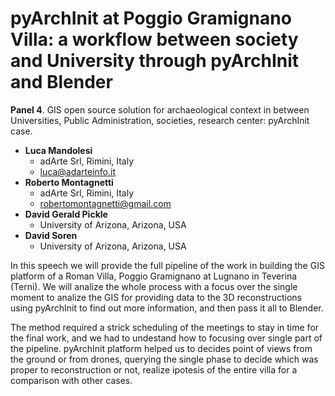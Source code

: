 # pyArchInit at Poggio Gramignano Villa: a workflow between society and University through pyArchInit and Blender

**Panel 4**. GIS open source solution for archaeological context in between Universities, Public Administration, societies, research center: pyArchInit case.

- **Luca Mandolesi**
  - adArte Srl, Rimini, Italy
  - [luca@adarteinfo.it](mailto:luca@adarteinfo.it)
- **Roberto Montagnetti**
  - adArte Srl, Rimini, Italy
  - [robertomontagnetti@gmail.com](mailto:robertomontagnetti@gmail.com)
- **David Gerald Pickle**
  - University of Arizona, Arizona, USA
- **David Soren**
  - University of Arizona, Arizona, USA

In this speech we will provide the full pipeline of the work in building the GIS platform of a Roman Villa, Poggio Gramignano at Lugnano in Teverina (Terni). 
We will analize the whole process with a focus over the single moment to analize the GIS for providing data to the 3D reconstructions using pyArchInit to find out more information, and then pass it all to Blender.

The method required a strick scheduling of the meetings to stay in time for the final work, and we had to undestand how to focusing over single part of the pipeline. pyArchInit platform helped us to decides point of views from the ground or from drones, querying the single phase to decide which was proper to reconstruction or not, realize ipotesis of the entire villa for a comparison with other cases.
